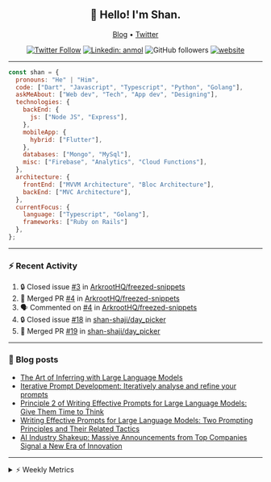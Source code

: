 <h2 align="center">👋 Hello! I'm Shan.</h2>
<p align="center">
  <a href="https://medium.com/feed/@shan-shaji">Blog</a> •
  <a href="https://twitter.com/intent/follow?screen_name=shan__shaji">Twitter</a>
</p>

<p align="center"><a href="https://twitter.com/intent/follow?screen_name=shan__shaji"><img src="https://img.shields.io/twitter/follow/shan__shaji?style=flat" alt="Twitter Follow"></a>
<a href="https://www.linkedin.com/in/shan-shaji/"><img src="https://img.shields.io/badge/shan-shaji?style=flat-square&amp;logo=Linkedin&amp;logoColor=white&amp;link=https://www.linkedin.com/in/shan-shaji/" alt="Linkedin: anmol"></a>
<img src="https://img.shields.io/github/followers/shan-shaji?label=Follow&amp;style=social" alt="GitHub followers">
<a href="http://shan-shaji.github.io/"><img src="https://img.shields.io/badge/Website-46a2f1.svg?&amp;style=flat-square&amp;logo=Google-Chrome&amp;logoColor=white&amp;link=http://shan-shaji.github.io/" alt="website"></a></p>

<hr>

```javascript
const shan = {
  pronouns: "He" | "Him",
  code: ["Dart", "Javascript", "Typescript", "Python", "Golang"],
  askMeAbout: ["Web dev", "Tech", "App dev", "Designing"],
  technologies: {
    backEnd: {
      js: ["Node JS", "Express"],
    },
    mobileApp: {
      hybrid: ["Flutter"],
    },
    databases: ["Mongo", "MySql"],
    misc: ["Firebase", "Analytics", "Cloud Functions"],
  },
  architecture: {
    frontEnd: ["MVVM Architecture", "Bloc Architecture"],
    backEnd: ["MVC Architecture"],
  },
  currentFocus: {
    language: ["Typescript", "Golang"],
    frameworks: ["Ruby on Rails"]
  },
};
```

---

### ⚡ Recent Activity

<!--START_SECTION:activity-->
1. 🔒 Closed issue [#3](https://github.com/ArkrootHQ/freezed-snippets/issues/3) in [ArkrootHQ/freezed-snippets](https://github.com/ArkrootHQ/freezed-snippets)
2. 🎉 Merged PR [#4](https://github.com/ArkrootHQ/freezed-snippets/pull/4) in [ArkrootHQ/freezed-snippets](https://github.com/ArkrootHQ/freezed-snippets)
3. 🗣 Commented on [#4](https://github.com/ArkrootHQ/freezed-snippets/pull/4#issuecomment-1652862625) in [ArkrootHQ/freezed-snippets](https://github.com/ArkrootHQ/freezed-snippets)
4. 🔒 Closed issue [#18](https://github.com/shan-shaji/day_picker/issues/18) in [shan-shaji/day_picker](https://github.com/shan-shaji/day_picker)
5. 🎉 Merged PR [#19](https://github.com/shan-shaji/day_picker/pull/19) in [shan-shaji/day_picker](https://github.com/shan-shaji/day_picker)
<!--END_SECTION:activity-->

---

### 📕 Blog posts

<!-- BLOG-POST-LIST:START -->
- [The Art of Inferring with Large Language Models](https://dev.to/arkroot/the-art-of-inferring-with-large-language-models-243m)
- [Iterative Prompt Development: Iteratively analyse and refine your prompts](https://dev.to/arkroot/iterative-prompt-development-iteratively-analyse-and-refine-your-prompts-3ibl)
- [Principle 2 of Writing Effective Prompts for Large Language Models: Give Them Time to Think](https://dev.to/arkroot/principle-2-of-writing-effective-prompts-for-large-language-models-give-them-time-to-think-25j3)
- [Writing Effective Prompts for Large Language Models: Two Prompting Principles and Their Related Tactics](https://dev.to/arkroot/writing-effective-prompts-for-large-language-models-two-prompting-principles-and-their-related-tactics-151a)
- [AI Industry Shakeup: Massive Announcements from Top Companies Signal a New Era of Innovation](https://dev.to/shanshaji/ai-industry-shakeup-massive-announcements-from-top-companies-signal-a-new-era-of-innovation-pj7)
<!-- BLOG-POST-LIST:END -->

<hr>
<details>
    <summary>⚡ Weekly Metrics</summary>
    <p>
    
<!--START_SECTION:waka-->
![Code Time](http://img.shields.io/badge/Code%20Time-2%2C551%20hrs%2039%20mins-blue)

![Profile Views](http://img.shields.io/badge/Profile%20Views-12-blue)

**🐱 My GitHub Data** 

> 📦 ? Used in GitHub's Storage 
 > 
> 🏆 473 Contributions in the Year 2023
 > 
> 💼 Opted to Hire
 > 
> 📜 141 Public Repositories 
 > 
> 🔑 0 Private Repositories 
 > 
**I'm a Night 🦉** 

```text
🌞 Morning                5266 commits        ███░░░░░░░░░░░░░░░░░░░░░░   12.83 % 
🌆 Daytime                11454 commits       ███████░░░░░░░░░░░░░░░░░░   27.90 % 
🌃 Evening                18147 commits       ███████████░░░░░░░░░░░░░░   44.20 % 
🌙 Night                  6186 commits        ████░░░░░░░░░░░░░░░░░░░░░   15.07 % 
```
📅 **I'm Most Productive on Thursday** 

```text
Monday                   6113 commits        ████░░░░░░░░░░░░░░░░░░░░░   14.89 % 
Tuesday                  6782 commits        ████░░░░░░░░░░░░░░░░░░░░░   16.52 % 
Wednesday                5162 commits        ███░░░░░░░░░░░░░░░░░░░░░░   12.57 % 
Thursday                 8337 commits        █████░░░░░░░░░░░░░░░░░░░░   20.31 % 
Friday                   7310 commits        ████░░░░░░░░░░░░░░░░░░░░░   17.81 % 
Saturday                 3599 commits        ██░░░░░░░░░░░░░░░░░░░░░░░   08.77 % 
Sunday                   3750 commits        ██░░░░░░░░░░░░░░░░░░░░░░░   09.13 % 
```


📊 **This Week I Spent My Time On** 

```text
🕑︎ Time Zone: Asia/Kolkata

💬 Programming Languages: 
Dart                     40 hrs 25 mins      ██████████████████░░░░░░░   71.14 % 
Bash                     3 hrs 18 mins       █░░░░░░░░░░░░░░░░░░░░░░░░   05.81 % 
Kotlin                   2 hrs 39 mins       █░░░░░░░░░░░░░░░░░░░░░░░░   04.68 % 
JSON                     2 hrs 28 mins       █░░░░░░░░░░░░░░░░░░░░░░░░   04.35 % 
TypeScript               2 hrs 13 mins       █░░░░░░░░░░░░░░░░░░░░░░░░   03.91 % 

🔥 Editors: 
Android Studio           52 hrs 51 mins      ███████████████████████░░   93.00 % 
VS Code                  3 hrs 58 mins       ██░░░░░░░░░░░░░░░░░░░░░░░   07.00 % 

🐱‍💻 Projects: 
turbo-flutter            47 hrs 53 mins      █████████████████████░░░░   84.28 % 
flutter_web_auth_2       3 hrs 46 mins       ██░░░░░░░░░░░░░░░░░░░░░░░   06.66 % 
homeday-functions        3 hrs 20 mins       █░░░░░░░░░░░░░░░░░░░░░░░░   05.89 % 
dial_contacts            42 mins             ░░░░░░░░░░░░░░░░░░░░░░░░░   01.25 % 
easy_localization        32 mins             ░░░░░░░░░░░░░░░░░░░░░░░░░   00.95 % 

💻 Operating System: 
Mac                      56 hrs 49 mins      █████████████████████████   100.00 % 
```

**I Mostly Code in Dart** 

```text
Dart                     54 repos            ████████████░░░░░░░░░░░░░   46.15 % 
TypeScript               5 repos             █░░░░░░░░░░░░░░░░░░░░░░░░   04.27 % 
Python                   5 repos             █░░░░░░░░░░░░░░░░░░░░░░░░   04.27 % 
Ruby                     3 repos             █░░░░░░░░░░░░░░░░░░░░░░░░   02.56 % 
Shell                    1 repo              ░░░░░░░░░░░░░░░░░░░░░░░░░   00.85 % 
```




 Last Updated on 08/08/2023 18:51:15 UTC
<!--END_SECTION:waka-->

</p>
 </details>
